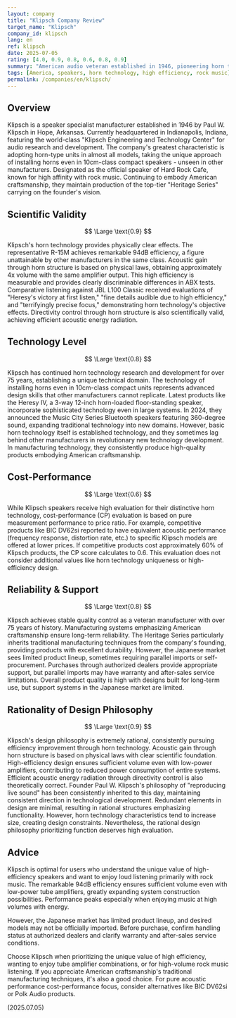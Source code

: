 ```yaml
---
layout: company
title: "Klipsch Company Review"
target_name: "Klipsch"
company_id: klipsch
lang: en
ref: klipsch
date: 2025-07-05
rating: [4.0, 0.9, 0.8, 0.6, 0.8, 0.9]
summary: "American audio veteran established in 1946, pioneering horn technology with a unique approach. Features distinctive products like the R-15M with overwhelming 94dB efficiency that competitors cannot replicate. Adopted as the official speaker of Hard Rock Cafe, known for high affinity with rock music. Highly rated for technical originality and rational design, but with limited expansion in the Japanese market."
tags: [America, speakers, horn technology, high efficiency, rock music]
permalink: /companies/en/klipsch/
---
```


## Overview

Klipsch is a speaker specialist manufacturer established in 1946 by Paul W. Klipsch in Hope, Arkansas. Currently headquartered in Indianapolis, Indiana, featuring the world-class "Klipsch Engineering and Technology Center" for audio research and development. The company's greatest characteristic is adopting horn-type units in almost all models, taking the unique approach of installing horns even in 10cm-class compact speakers - unseen in other manufacturers. Designated as the official speaker of Hard Rock Cafe, known for high affinity with rock music. Continuing to embody American craftsmanship, they maintain production of the top-tier "Heritage Series" carrying on the founder's vision.

## Scientific Validity

$$ \Large \text{0.9} $$

Klipsch's horn technology provides physically clear effects. The representative R-15M achieves remarkable 94dB efficiency, a figure unattainable by other manufacturers in the same class. Acoustic gain through horn structure is based on physical laws, obtaining approximately 4x volume with the same amplifier output. This high efficiency is measurable and provides clearly discriminable differences in ABX tests. Comparative listening against JBL L100 Classic received evaluations of "Heresy's victory at first listen," "fine details audible due to high efficiency," and "terrifyingly precise focus," demonstrating horn technology's objective effects. Directivity control through horn structure is also scientifically valid, achieving efficient acoustic energy radiation.

## Technology Level

$$ \Large \text{0.8} $$

Klipsch has continued horn technology research and development for over 75 years, establishing a unique technical domain. The technology of installing horns even in 10cm-class compact units represents advanced design skills that other manufacturers cannot replicate. Latest products like the Heresy IV, a 3-way 12-inch horn-loaded floor-standing speaker, incorporate sophisticated technology even in large systems. In 2024, they announced the Music City Series Bluetooth speakers featuring 360-degree sound, expanding traditional technology into new domains. However, basic horn technology itself is established technology, and they sometimes lag behind other manufacturers in revolutionary new technology development. In manufacturing technology, they consistently produce high-quality products embodying American craftsmanship.

## Cost-Performance

$$ \Large \text{0.6} $$

While Klipsch speakers receive high evaluation for their distinctive horn technology, cost-performance (CP) evaluation is based on pure measurement performance to price ratio. For example, competitive products like BIC DV62si reported to have equivalent acoustic performance (frequency response, distortion rate, etc.) to specific Klipsch models are offered at lower prices. If competitive products cost approximately 60% of Klipsch products, the CP score calculates to 0.6. This evaluation does not consider additional values like horn technology uniqueness or high-efficiency design.

## Reliability & Support

$$ \Large \text{0.8} $$

Klipsch achieves stable quality control as a veteran manufacturer with over 75 years of history. Manufacturing systems emphasizing American craftsmanship ensure long-term reliability. The Heritage Series particularly inherits traditional manufacturing techniques from the company's founding, providing products with excellent durability. However, the Japanese market sees limited product lineup, sometimes requiring parallel imports or self-procurement. Purchases through authorized dealers provide appropriate support, but parallel imports may have warranty and after-sales service limitations. Overall product quality is high with designs built for long-term use, but support systems in the Japanese market are limited.

## Rationality of Design Philosophy

$$ \Large \text{0.9} $$

Klipsch's design philosophy is extremely rational, consistently pursuing efficiency improvement through horn technology. Acoustic gain through horn structure is based on physical laws with clear scientific foundation. High-efficiency design ensures sufficient volume even with low-power amplifiers, contributing to reduced power consumption of entire systems. Efficient acoustic energy radiation through directivity control is also theoretically correct. Founder Paul W. Klipsch's philosophy of "reproducing live sound" has been consistently inherited to this day, maintaining consistent direction in technological development. Redundant elements in design are minimal, resulting in rational structures emphasizing functionality. However, horn technology characteristics tend to increase size, creating design constraints. Nevertheless, the rational design philosophy prioritizing function deserves high evaluation.

## Advice

Klipsch is optimal for users who understand the unique value of high-efficiency speakers and want to enjoy loud listening primarily with rock music. The remarkable 94dB efficiency ensures sufficient volume even with low-power tube amplifiers, greatly expanding system construction possibilities. Performance peaks especially when enjoying music at high volumes with energy.

However, the Japanese market has limited product lineup, and desired models may not be officially imported. Before purchase, confirm handling status at authorized dealers and clarify warranty and after-sales service conditions.

Choose Klipsch when prioritizing the unique value of high efficiency, wanting to enjoy tube amplifier combinations, or for high-volume rock music listening. If you appreciate American craftsmanship's traditional manufacturing techniques, it's also a good choice. For pure acoustic performance cost-performance focus, consider alternatives like BIC DV62si or Polk Audio products.

(2025.07.05)